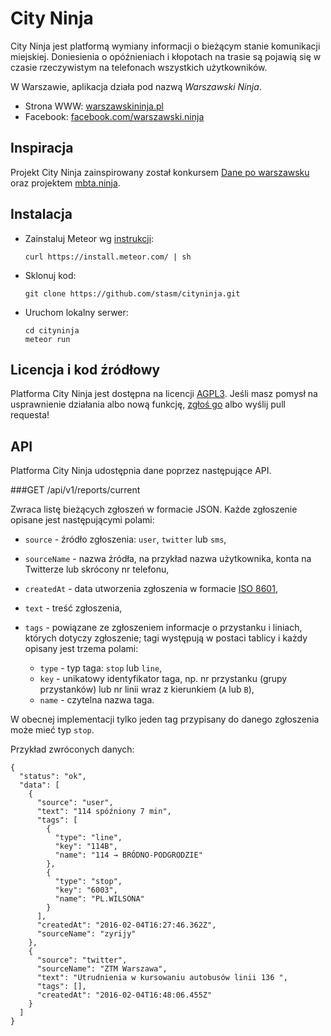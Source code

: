 City Ninja
==========

City Ninja jest platformą wymiany informacji o bieżącym stanie komunikacji 
miejskiej.  Doniesienia o opóźnieniach i kłopotach na trasie są pojawią się 
w czasie rzeczywistym na telefonach wszystkich użytkowników.

W Warszawie, aplikacja działa pod nazwą _Warszawski Ninja_.

  - Strona WWW: [warszawskininja.pl][]
  - Facebook: [facebook.com/warszawski.ninja][]

[warszawskininja.pl]: https://warszawskininja.pl
[facebook.com/warszawski.ninja]: https://www.facebook.com/warszawski.ninja


Inspiracja
----------

Projekt City Ninja zainspirowany został konkursem [Dane po warszawsku][] oraz 
projektem [mbta.ninja][].

[Dane po warszawsku]: http://konkurs.danepowarszawsku.pl/
[mbta.ninja]: http://mbta.ninja


Instalacja
----------

  - Zainstaluj Meteor wg [instrukcji][]:

        curl https://install.meteor.com/ | sh

  - Sklonuj kod:

        git clone https://github.com/stasm/cityninja.git

  - Uruchom lokalny serwer:

        cd cityninja
        meteor run

[instrukcji]: https://www.meteor.com/install


Licencja i kod źródłowy
-----------------------

Platforma City Ninja jest dostępna na licencji [AGPL3][].  Jeśli masz 
pomysł na usprawnienie działania albo nową funkcję, [zgłoś go][] albo wyślij 
pull requesta!

[AGPL3]: http://opensource.org/licenses/AGPL-3.0
[zgłoś go]: https://github.com/stasm/cityninja/issues


API
---

Platforma City Ninja udostępnia dane poprzez następujące API.

###GET /api/v1/reports/current

Zwraca listę bieżących zgłoszeń w formacie JSON.  Każde zgłoszenie opisane jest
następującymi polami:

  - `source` - źródło zgłoszenia: `user`, `twitter` lub `sms`,

  - `sourceName` - nazwa źródła, na przykład nazwa użytkownika, konta na
    Twitterze lub skrócony nr telefonu,

  - `createdAt` - data utworzenia zgłoszenia w formacie [ISO 8601][],

  - `text` - treść zgłoszenia,

  - `tags` - powiązane ze zgłoszeniem informacje o przystanku i liniach,
    których dotyczy zgłoszenie; tagi występują w postaci tablicy i każdy 
    opisany jest trzema polami:

    - `type` - typ taga: `stop` lub `line`,
    - `key` - unikatowy identyfikator taga, np. nr przystanku (grupy 
      przystanków) lub nr linii wraz z kierunkiem (`A` lub `B`),
    - `name` - czytelna nazwa taga.

W obecnej implementacji tylko jeden tag przypisany do danego zgłoszenia może 
mieć typ `stop`.

Przykład zwróconych danych:

    {
      "status": "ok",
      "data": [
        {
          "source": "user",
          "text": "114 spóźniony 7 min",
          "tags": [
            {
              "type": "line",
              "key": "114B",
              "name": "114 → BRÓDNO-PODGRODZIE"
            },
            {
              "type": "stop",
              "key": "6003",
              "name": "PL.WILSONA"
            }
          ],
          "createdAt": "2016-02-04T16:27:46.362Z",
          "sourceName": "zyrijy"
        },
        {
          "source": "twitter",
          "sourceName": "ZTM Warszawa",
          "text": "Utrudnienia w kursowaniu autobusów linii 136 ",
          "tags": [],
          "createdAt": "2016-02-04T16:48:06.455Z"
        }
      ]
    }

[ISO 8601]: http://www.ecma-international.org/ecma-262/6.0/#sec-date-time-string-format
